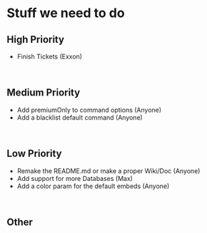# Stuff we need to do

## High Priority
<ul>
    <li>Finish Tickets (Exxon)</li>
</ul>

<br>

## Medium Priority
<ul>
    <li>Add premiumOnly to command options (Anyone)</li>
    <li>Add a blacklist default command (Anyone)</li>
</ul>

<br>

## Low Priority
<ul>
    <li>Remake the README.md or make a proper Wiki/Doc (Anyone)</li>
    <li>Add support for more Databases (Max)</li>
    <li>Add a color param for the default embeds (Anyone)</li>
</ul>

<br>

## Other
